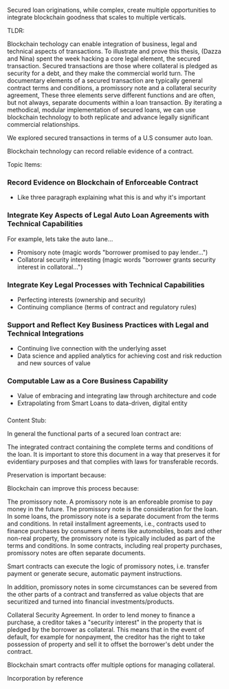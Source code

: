 Secured loan originations, while complex, create multiple opportunities to integrate blockchain goodness that scales to multiple verticals. 

TLDR:

Blockchain techology can enable integration of business, legal and technical aspects of transactions. To illustrate and prove this thesis, (Dazza and Nina) spent the week hacking a core legal element, the secured transaction.  Secured transactions are those where collateral is pledged as security for a debt, and they make the commercial world turn. The documentary elements of a secured transaction are typically general contract terms and conditions, a promissory note and a collateral security agreement,  These three elements serve different functions and are often, but not always, separate documents within a loan transaction. By iterating a methodical, modular implementation of secured loans, we can use blockchain technology to both replicate and advance legally significant commercial relationships.

We explored secured transactions in terms of a U.S consumer auto loan. 



Blockchain technology can record reliable evidence of a contract.



Topic Items: 

### Record Evidence on Blockchain of Enforceable Contract
* Like three paragraph explaining what this is and why it's important

### Integrate Key Aspects of Legal Auto Loan Agreements with Technical Capabilities
For example, lets take the auto lane...

* Promisory note (magic words "borrower promised to pay lender...")
* Collatoral security interesting (magic words "borrower grants security interest in collatoral...")

### Integrate Key Legal Processes with Technical Capabilities

* Perfecting interests (ownership and security)
* Continuing compliance (terms of contract and regulatory rules) 

### Support and Reflect Key Business Practices with Legal and Technical Integrations

* Continuing live connection with the underlying asset 
* Data science and applied analytics for achieving cost and risk reduction and new sources of value

### Computable Law as a Core Business Capability

* Value of embracing and integrating law through architecture and code
* Extrapolating from Smart Loans to data-driven, digital entity


### 


Content Stub: 

In general the functional parts of a secured loan contract are: 

The integrated contract containing the complete terms and conditions of the loan. It is important to store this document in a way that preserves it for evidentiary purposes and that complies with laws for transferable records. 

Preservation is important because: 

Blockchain can improve this process because: 

The promissory note. A promissory note is an enforeable promise to pay money in the future. The promissory note is the consideration for the loan. In some loans, the promissory note is a separate document from the terms and conditions. In retail installment agreements, i.e., contracts used to finance purchases by consumers of items like automobiles, boats and other non-real property, the promissory note is typically included as part of the terms and conditions. In some contracts, including real property purchases, promissory notes are often separate documents.

Smart contracts can execute the logic of promissory notes, i.e. transfer payment or generate secure, automatic payment instructions. 

In addition, promissory notes in some circumstances can be severed from the other parts of a contract and transferred as value objects that are securitized and turned into financial investments/products.

Collateral Security Agreement. In order to lend money to finance a purchase, a creditor takes a "security interest" in the property that is pledged by the borrower as collateral. This means that in the event of default, for example for nonpayment, the creditor has the right to take possession of property and sell it to offset the borrower's debt under the contract. 

Blockchain smart contracts offer multiple options for managing collateral. 

Incorporation by reference 
